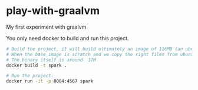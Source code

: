 # play-with-graalvm
My first experiment with graalvm

You only need docker to build and run this project.

```bash
# Build the project, it will build ultimately an image of 116MB (an ubuntu base image is 99.2MB)
# When the base image is scratch and we copy the right files from ubuntu we can slim the image to 30.2MB
# The binary itself is around  17M
docker build -t spark .

# Run the project:
docker run -it -p 8084:4567 spark 
```


